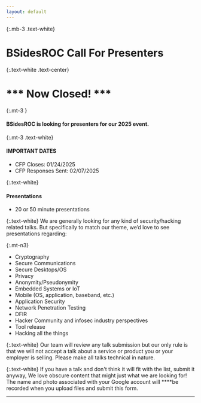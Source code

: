 ```yaml
---
layout: default
---
```

{:.mb-3 .text-white}
# BSidesROC Call For Presenters

{:.text-white .text-center}
# \*** Now Closed! **\*

{:.mt-3 }
#### BSidesROC is looking for presenters for our 2025 event.



{:.mt-3 .text-white}
#### IMPORTANT DATES
- CFP Closes: 01/24/2025
- CFP Responses Sent: 02/07/2025

{:.text-white}
#### Presentations
- 20 or 50 minute presentations

{:.text-white}
We are generally looking for any kind of security/hacking related talks. But specifically to match our theme, we’d love to see presentations regarding:

{:.mt-n3}
- Cryptography
- Secure Communications
- Secure Desktops/OS
- Privacy
- Anonymity/Pseudonymity
- Embedded Systems or IoT
- Mobile (OS, application, baseband, etc.)
- Application Security
- Network Penetration Testing
- DFIR
- Hacker Community and infosec industry perspectives
- Tool release
- Hacking all the things

{:.text-white}
Our team will review any talk submission but our only rule is that we will not accept a talk about a service or product you or your employer is selling. Please make all talks technical in nature.

{:.text-white}
If you have a talk and don't think it will fit with the list, submit it anyway, We love obscure content that might just what we are looking for!
The name and photo associated with your Google account will ****be recorded when you upload files and submit this form.

***
